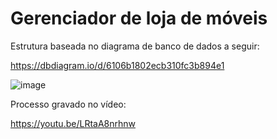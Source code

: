 # Gerenciador de loja de móveis

Estrutura baseada no diagrama de banco de dados a seguir:

https://dbdiagram.io/d/6106b1802ecb310fc3b894e1

![image](https://raw.githubusercontent.com/andrewermel/gerenciado_loja/estudo/public/referencia-db.png)


Processo gravado no vídeo:

https://youtu.be/LRtaA8nrhnw
